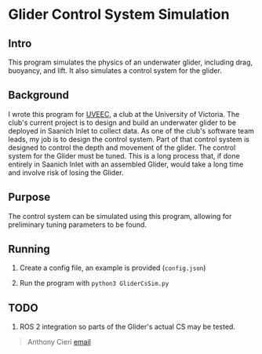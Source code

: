 
# Glider Control System Simulation

## Intro

This program simulates the physics of an underwater glider, including drag, buoyancy, and lift. It also simulates a control system for the glider.

## Background

I wrote this program for [UVEEC](https://www.uveec.ca), a club at the University of Victoria.
The club's current project is to design and build an underwater glider to be deployed in Saanich Inlet to collect data. As one of the club's software team leads, my job is to design the control system. Part of that control system is designed to control the depth and movement of the glider.
The control system for the Glider must be tuned. This is a long process that, if done entirely in Saanich Inlet with an assembled Glider, would take a long time and involve risk of losing the Glider.

## Purpose

The control system can be simulated using this program, allowing for preliminary tuning parameters to be found.

## Running

1. Create a config file, an example is provided (`config.json`)

2. Run the program with `python3 GliderCsSim.py`

## TODO

1. ROS 2 integration so parts of the Glider's actual CS may be tested.

> Anthony Cieri [email](mailto:penguinmillion@gmail.com)
